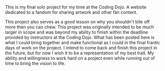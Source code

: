 This is my final solo project for my time at the Coding Dojo. A website dedicated to a fandom for sharing artwork and other fan content.

This project also serves as a good lesson on why you shouldn't bite off more then you can chew. This project was originally intended to be much larger in scope and was beyond my ability to finish within the deadline provided by instructors at the Coding Dojo. What has been posted here is what I could bring together and make functional as I could in the final frantic days of work on the project.
I intend to come back and finish this project in the future, but for now I wish it to be a representation of my best trait. My ability and willingness to work hard on a project even while running out of time to bring the vision to life.